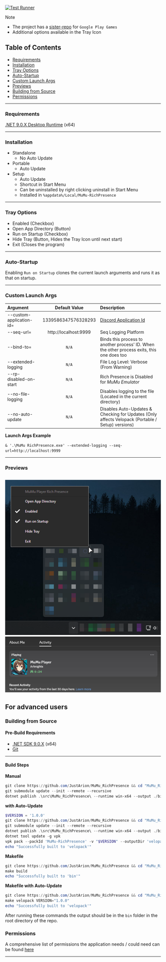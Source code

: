 [![Test Runner](https://github.com/JustArion/MuMu_RichPresence/actions/workflows/tests.yml/badge.svg)](https://github.com/JustArion/MuMu_RichPresence/actions/workflows/tests.yml)

> [!NOTE]
> - The project has a [sister-repo](https://github.com/JustArion/PlayGames_RichPresence) for `Google Play Games`
> - Additional options available in the Tray Icon

## Table of Contents
- [Requirements](#requirements)
- [Installation](#installation)
- [Tray Options](#tray-options)
- [Auto-Startup](#auto-startup)
- [Custom Launch Args](#custom-launch-args)
- [Previews](#previews)
- [Building from Source](#building-from-source)
- [Permissions](#permissions)

---
### Requirements
[.NET 9.0.X Desktop Runtime](https://dotnet.microsoft.com/en-us/download/dotnet/thank-you/runtime-desktop-9.0.8-windows-x64-installer) (x64)

---
### Installation
- Standalone
    - No Auto Update
- Portable
    - Auto Update
- Setup
    - Auto Update
    - Shortcut in Start Menu
    - Can be uninstalled by right clicking uninstall in Start Menu
    - Installed in `%appdata%/Local/MuMu-RichPresence`

---
### Tray Options

- Enabled (Checkbox)
- Open App Directory (Button)
- Run on Startup (Checkbox)
- Hide Tray (Button, Hides the Tray Icon until next start)
- Exit (Closes the program)

---
### Auto-Startup

Enabling `Run on Startup` clones the current launch arguments and runs it as that on startup.

---
### Custom Launch Args

| Argument                 |     Default Value     | Description                                                                                |
|:-------------------------|:---------------------:|:-------------------------------------------------------------------------------------------|
| --custom-application-id= |  1339586347576328293  | [Discord Application Id](https://discord.com/developers/applications)                      |
| --seq-url=               | http://localhost:9999 | Seq Logging Platform                                                                       |
| --bind-to=               |         `N/A`         | Binds this process to another process' ID. When the other process exits, this one does too |
| --extended-logging       |         `N/A`         | File Log Level: Verbose (From Warning)                                                     |
| --rp-disabled-on-start   |         `N/A`         | Rich Presence is Disabled for *MuMu Emulator*                                              |
| --no-file-logging        |         `N/A`         | Disables logging to the file (Located in the current directory)                            |
| --no-auto-update         |         `N/A`         | Disables Auto-Updates & Checking for Updates (Only affects Velopack (Portable / Setup) versions) |

**Launch Args Example**

`& '.\MuMu RichPresence.exe' --extended-logging --seq-url=http://localhost:9999`

---
### Previews
![context-menu-preview](images/TrayContextMenuPreview.png)
![rich-presence-preview](images/RichPresencePreview.png)
---

## For advanced users

### Building from Source

#### Pre-Build Requirements

- [.NET SDK 9.0.X](https://dotnet.microsoft.com/en-us/download/dotnet/thank-you/sdk-9.0.304-windows-x64-installer) (x64)<br>
- [Git](https://git-scm.com/downloads)

---
#### Build Steps

**Manual**
```ps1
git clone https://github.com/JustArion/MuMu_RichPresence && cd "MuMu_RichPresence"
git submodule update --init --remote --recursive
dotnet publish .\src\MuMu_RichPresence\ --runtime win-x64 --output ./bin/
```

**with Auto-Update**
```ps1
$VERSION = '1.0.0'
git clone https://github.com/JustArion/MuMu_RichPresence && cd "MuMu_RichPresence"
git submodule update --init --remote --recursive
dotnet publish .\src\MuMu_RichPresence\ --runtime win-x64 --output ./bin/
dotnet tool update -g vpk
vpk pack --packId 'MuMu-RichPresence' -v "$VERSION" --outputDir 'velopack' --mainExe 'MuMu RichPresence Standalone.exe' --packDir 'bin' --framework net9-x64-desktop
echo "Successfully built to 'velopack'"
```

**Makefile**
```ps1
git clone https://github.com/JustArion/MuMu_RichPresence && cd "MuMu_RichPresence"
make build
echo "Successfully built to 'bin'"
```

**Makefile with Auto-Update**
```ps1
git clone https://github.com/JustArion/MuMu_RichPresence && cd "MuMu_RichPresence"
make velopack VERSION="1.0.0"
echo "Successfully built to 'velopack'"
```

After running these commands the output should be in the `bin` folder in the root directory of the repo.

### Permissions

A comprehensive list of permissions the application needs / could need can be found [here](permissions.md)

---

